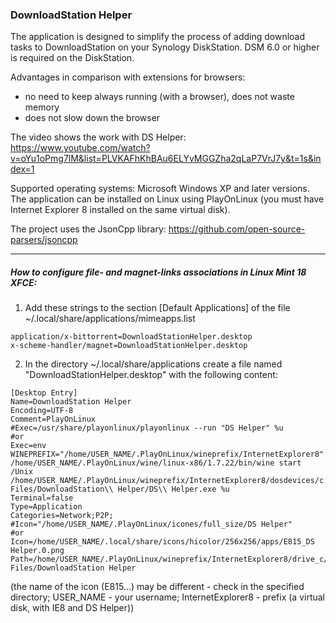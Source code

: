 ### DownloadStation Helper

The application is designed to simplify the process of adding download tasks to DownloadStation on your Synology DiskStation.
DSM 6.0 or higher is required on the DiskStation.

Advantages in comparison with extensions for browsers:
 - no need to keep always running (with a browser), does not waste memory
 - does not slow down the browser

The video shows the work with DS Helper: https://www.youtube.com/watch?v=oYu1oPmg7lM&list=PLVKAFhKhBAu6ELYvMGGZha2qLaP7VrJ7y&t=1s&index=1

Supported operating systems:  Microsoft Windows XP and later versions.
The application can be installed on Linux using PlayOnLinux (you must have Internet Explorer 8 installed on the same virtual disk).

The project uses the JsonCpp library:
https://github.com/open-source-parsers/jsoncpp

-----

##### How to configure file- and magnet-links associations in Linux Mint 18 XFCE:
1. Add these strings to the section [Default Applications] of the file ~/.local/share/applications/mimeapps.list
```
application/x-bittorrent=DownloadStationHelper.desktop
x-scheme-handler/magnet=DownloadStationHelper.desktop
```
2. In the directory ~/.local/share/applications create a file named "DownloadStationHelper.desktop" with the following content:
```
[Desktop Entry]
Name=DownloadStation Helper
Encoding=UTF-8
Comment=PlayOnLinux
#Exec=/usr/share/playonlinux/playonlinux --run "DS Helper" %u
#or
Exec=env WINEPREFIX="/home/USER_NAME/.PlayOnLinux/wineprefix/InternetExplorer8" /home/USER_NAME/.PlayOnLinux/wine/linux-x86/1.7.22/bin/wine start /Unix /home/USER_NAME/.PlayOnLinux/wineprefix/InternetExplorer8/dosdevices/c:/Program\\ Files/DownloadStation\\ Helper/DS\\ Helper.exe %u
Terminal=false
Type=Application
Categories=Network;P2P;
#Icon="/home/USER_NAME/.PlayOnLinux/icones/full_size/DS Helper"
#or
Icon=/home/USER_NAME/.local/share/icons/hicolor/256x256/apps/E815_DS Helper.0.png
Path=/home/USER_NAME/.PlayOnLinux/wineprefix/InternetExplorer8/drive_c/Program Files/DownloadStation Helper
```
(the name of the icon (E815...) may be different - check in the specified directory; USER_NAME - your username; InternetExplorer8 - prefix (a virtual disk, with IE8 and DS Helper))
